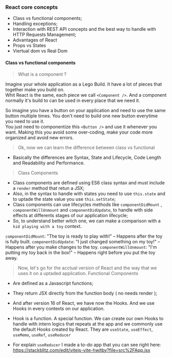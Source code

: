 ### React core concepts

- Class vs functional components;
- Handling exceptions;
- Interaction with REST API concepts and the best way to handle with HTTP Requests Management;
- Advantages of React
- Props vs States
- Viertual dom vs Real Dom

#### Class vs functional components

> What is a component ?

Imagine your whole application as a Lego Build. It have a lot of pieces that together make you build on. <br/>
Whit React is the same, each piece we call `<Component />`. And a component normally it's build to can be used in every place that we need it.

So imagine you have a button on your application and need to use the same button multiple times. You don't need to build one new button everytime you need to use it.<br/>
You just need to componentize this `<Button />` and use it whenever you want. Making this you avoid some over-coding, make your code more organized and avoid new errors.

> Ok, now we can learn the difference between class vs functional

- Basically the differences are Syntax, State and Lifecycle, Code Length and Readability and Performance.

> Class Components

- Class components are defined using ES6 class syntax and must include a `render` method that retun a JSX;
- Also, in the syntax to handle with states you need to use `this.state` and to uptade the state value you use `this.setState`;
- Class components can use lifecycles methods like `componentDidMount` , `componentWillUnmount` and `componentDidUpdate`, to handle with side effects at differents stages of our application lifecycle;
- So, to understand better witch one, we can make a comparison with a `kid playing with a toy` context.

`componentDidMount`: "The toy is ready to play with!" – Happens after the toy is fully built.
`componentDidUpdate`: "I just changed something on my toy!" – Happens after you make changes to the toy.
`componentWillUnmount`: "I'm putting my toy back in the box!" – Happens right before you put the toy away.


> Now, let's go for the acctual version of React and the way that we uses it on a uptaded application.
> Functional Components

- Are defined as a Javascript functions;
- They return JSX directly from the function body ( no needs render );
- And after version 16 of React, we have now the Hooks. And we use Hooks in every contexts on our application.
- Hook is a function. A special function. We can create our own Hooks to handle with intern logics that repeats at the app and we commonly use the default Hooks created by React. They are `useState`, `useEffect`, `useMemo`, `useRef`, `useReducer`

- For explain `useReducer` I made a to-do app that you can see right here: https://stackblitz.com/edit/vitejs-vite-hwitby?file=src%2FApp.jsx




